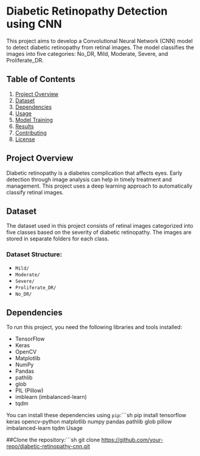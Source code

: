 # Diabetic Retinopathy Detection using CNN

This project aims to develop a Convolutional Neural Network (CNN) model to detect diabetic retinopathy from retinal images. The model classifies the images into five categories: No_DR, Mild, Moderate, Severe, and Proliferate_DR. 

## Table of Contents
1. [Project Overview](#project-overview)
2. [Dataset](#dataset)
3. [Dependencies](#dependencies)
4. [Usage](#usage)
5. [Model Training](#model-training)
6. [Results](#results)
7. [Contributing](#contributing)
8. [License](#license)

## Project Overview
Diabetic retinopathy is a diabetes complication that affects eyes. Early detection through image analysis can help in timely treatment and management. This project uses a deep learning approach to automatically classify retinal images.

## Dataset
The dataset used in this project consists of retinal images categorized into five classes based on the severity of diabetic retinopathy. The images are stored in separate folders for each class.

### Dataset Structure:
- `Mild/`
- `Moderate/`
- `Severe/`
- `Proliferate_DR/`
- `No_DR/`

## Dependencies
To run this project, you need the following libraries and tools installed:

- TensorFlow
- Keras
- OpenCV
- Matplotlib
- NumPy
- Pandas
- pathlib
- glob
- PIL (Pillow)
- imblearn (imbalanced-learn)
- tqdm

You can install these dependencies using `pip`:```sh
pip install tensorflow keras opencv-python matplotlib numpy pandas pathlib glob pillow imbalanced-learn tqdm
Usage

##Clone the repository:```sh
git clone https://github.com/your-repo/diabetic-retinopathy-cnn.git

